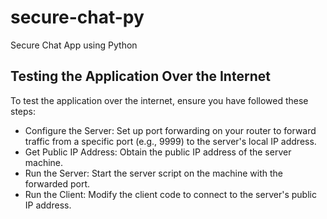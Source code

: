 # secure-chat-py
Secure Chat App using Python

## Testing the Application Over the Internet

To test the application over the internet, ensure you have followed these steps:

- Configure the Server: Set up port forwarding on your router to forward traffic from a specific port (e.g., 9999) to the server's local IP address.
- Get Public IP Address: Obtain the public IP address of the server machine.
- Run the Server: Start the server script on the machine with the forwarded port.
- Run the Client: Modify the client code to connect to the server's public IP address.
